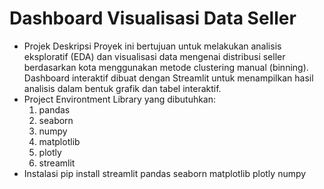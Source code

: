 # Dashboard Visualisasi Data Seller
 * Projek Deskripsi
   Proyek ini bertujuan untuk melakukan analisis eksploratif (EDA) dan visualisasi data mengenai distribusi seller berdasarkan kota menggunakan metode clustering manual (binning). Dashboard interaktif dibuat dengan Streamlit untuk menampilkan hasil analisis dalam bentuk grafik dan tabel interaktif.
 * Project Environtment
   Library yang dibutuhkan:
   1. pandas
   2. seaborn
   3. numpy
   4. matplotlib
   5. plotly
   6. streamlit
 * Instalasi
   pip install streamlit pandas seaborn matplotlib plotly numpy
